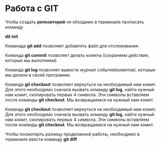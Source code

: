 # Работа с GIT #

Чтобы создать **репозиторий** не обходимо в терминале прописать команду 

**dit init**

Команада **git add** позволяет добавлять файл для отслеживания.

Команда **git commit** позволяет делать комиты (сохраняем действия, которые мы выполняем)

Команда **git log** позволяет вывести *журнал событий(комитов)*, которые мы делали в своей программе.

Команда **git checkout** позволяет вернуться на необходимый нам комит. Для этого необходимо сначала вызвать команду **git log**, найти нужный нам комит, скопировать первых 4 символа. Эти символы вставляем после команды **git checkout**. Мы возвращаемся на нужный нам комит. 

Команда **git checkout** позволяет вернуться на необходимый нам комит. Для этого необходимо сначала вызвать команду **git log**, найти нужный нам комит, скопировать первых 4 символа. Эти символы вставляем после команды **git checkout**. Мы возвращаемся на нужный нам комит.

Чтобы посмотерть разницу проделанной работы, необходимо в терминале ввести команду **git diff**

